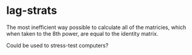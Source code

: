 # lag-strats

The most inefficient way possible to calculate all of the matricies, which when taken to the 8th power, are equal to the identity matrix.

Could be used to stress-test computers?
